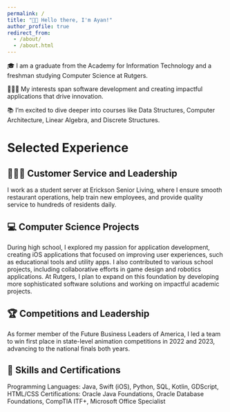 ```yaml
---
permalink: /
title: "👋🏽 Hello there, I'm Ayan!"
author_profile: true
redirect_from: 
  - /about/
  - /about.html
---
```


🎓 I am a graduate from the Academy for Information Technology and a freshman studying Computer Science at Rutgers.

🧑🏽‍💻 My interests span software development and creating impactful applications that drive innovation.

📚 I’m excited to dive deeper into courses like Data Structures, Computer Architecture, Linear Algebra, and Discrete Structures.

# Selected Experience

## 🧑🏽‍🍳 Customer Service and Leadership
I work as a student server at Erickson Senior Living, where I ensure smooth restaurant operations, help train new employees, and provide quality service to hundreds of residents daily.

## 💻 Computer Science Projects
During high school, I explored my passion for application development, creating iOS applications that focused on improving user experiences, such as educational tools and utility apps. I also contributed to various school projects, including collaborative efforts in game design and robotics applications. At Rutgers, I plan to expand on this foundation by developing more sophisticated software solutions and working on impactful academic projects.

## 🏆 Competitions and Leadership
As former member of the Future Business Leaders of America, I led a team to win first place in state-level animation competitions in 2022 and 2023, advancing to the national finals both years.

## 🔧 Skills and Certifications
Programming Languages: Java, Swift (iOS), Python, SQL, Kotlin, GDScript, HTML/CSS
Certifications: Oracle Java Foundations, Oracle Database Foundations, CompTIA ITF+, Microsoft Office Specialist